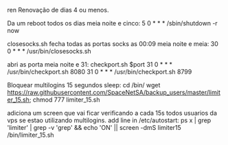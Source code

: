 ren
Renovação de dias 4 ou menos.

Da um reboot todos os dias meia noite e cinco:
5 0 * * * /sbin/shutdown -r now

closesocks.sh
fecha todas as portas socks as 00:09 meia noite e meia:
30 0 * * * /usr/bin/closesocks.sh

abri as porta meia noite e 31:
checkport.sh $port
31 0 * * * /usr/bin/checkport.sh 8080
31 0 * * * /usr/bin/checkport.sh 8799


Bloquear multilogins 15 segundos sleep:
cd /bin/
wget https://raw.githubusercontent.com/SpaceNetSA/backup_users/master/limiter_15.sh; chmod 777 limiter_15.sh

adiciona um screen que vai ficar verificando a cada 15s todos usuarios da vps se estao utilizando multilogins.
add line in /etc/autostart: ps x | grep 'limiter' | grep -v 'grep' && echo 'ON' || screen -dmS limiter15 /bin/limiter_15.sh


